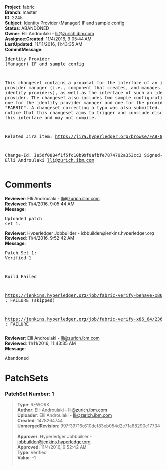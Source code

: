 <strong>Project</strong>: fabric</br><strong>Branch</strong>: master<br><strong>ID</strong>: 2245<br><strong>Subject</strong>: Identity Provider (Manager) IF and sample config<br><strong>Status</strong>: ABANDONED<br><strong>Owner</strong>: Elli Androulaki - lli@zurich.ibm.com<br><strong>Assignee</strong>:<strong>Created</strong>: 11/4/2016, 9:05:44 AM<br><strong>LastUpdated</strong>: 11/11/2016, 11:43:35 AM<br><strong>CommitMessage</strong>:<br><pre>Identity Provider (Manager) IF and sample config

This changeset contains a proposal for the interface of an identity
provider manager (i.e., component that creates, and manages one or more
identity providers), as well as the interface of such an identity
provider. The changeset also includes two sample configuration files, one
for the identity provider manager and one for the provider of type
"FABRIC". A changeset correcting a typo was also submitted.
Please notice that this changeset aims to trigger and conclude discussions
on this interface and may not compile.

Related Jira item: https://jira.hyperledger.org/browse/FAB-829

Change-Id: Ie5df0884f1f5fc10b9bf0afbfe7874792a353cc3
Signed-off-by: Elli Androulaki <lli@zurich.ibm.com>
</pre><h1>Comments</h1><strong>Reviewer</strong>: Elli Androulaki - lli@zurich.ibm.com<br><strong>Reviewed</strong>: 11/4/2016, 9:05:44 AM<br><strong>Message</strong>: <pre>Uploaded patch set 1.</pre><strong>Reviewer</strong>: Hyperledger Jobbuilder - jobbuilder@jenkins.hyperledger.org<br><strong>Reviewed</strong>: 11/4/2016, 9:52:42 AM<br><strong>Message</strong>: <pre>Patch Set 1: Verified-1

Build Failed 

https://jenkins.hyperledger.org/job/fabric-verify-behave-x86_64/1230/ : FAILURE (skipped)

https://jenkins.hyperledger.org/job/fabric-verify-x86_64/2366/ : FAILURE</pre><strong>Reviewer</strong>: Elli Androulaki - lli@zurich.ibm.com<br><strong>Reviewed</strong>: 11/11/2016, 11:43:35 AM<br><strong>Message</strong>: <pre>Abandoned</pre><h1>PatchSets</h1><h3>PatchSet Number: 1</h3><blockquote><strong>Type</strong>: REWORK<br><strong>Author</strong>: Elli Androulaki - lli@zurich.ibm.com<br><strong>Uploader</strong>: Elli Androulaki - lli@zurich.ibm.com<br><strong>Created</strong>: 1478264744<br><strong>UnmergedRevision</strong>: 997f39716c610def83eb054d2e71a68290e17734<br><br><strong>Approver</strong>: Hyperledger Jobbuilder - jobbuilder@jenkins.hyperledger.org<br><strong>Approved</strong>: 11/4/2016, 9:52:42 AM<br><strong>Type</strong>: Verified<br><strong>Value</strong>: -1<br><br></blockquote>